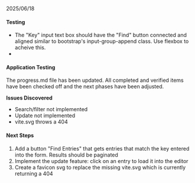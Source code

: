 2025/06/18
#### Testing
- The "Key" input text box should have the "Find" button connected and aligned similar to bootstrap's input-group-append class. Use flexbox to acheive this.
- 

#### Application Testing
The progress.md file has been updated. All completed and verified items have been checked off and the next phases have been adjusted.

**Issues Discovered**
- Search/filter not implemented
- Update not implemented
- vite.svg throws a 404

#### Next Steps
1. Add a button "Find Entries" that gets entries that match the key entered into the form. Results should be paginated
2. Implement the update feature: click on an entry to load it into the editor
3. Create a favicon svg to replace the missing vite.svg which is currently returning a 404